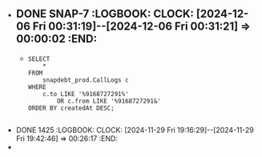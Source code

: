 - DONE SNAP-7
  :LOGBOOK:
  CLOCK: [2024-12-06 Fri 00:31:19]--[2024-12-06 Fri 00:31:21] =>  00:00:02
  :END:
	-
	- ```apl
	  SELECT 
	      *
	  FROM
	      snapdebt_prod.CallLogs c
	  WHERE
	      c.to LIKE '%9168727291%'
	          OR c.from LIKE '%9168727291&'
	  ORDER BY createdAt DESC;
	  
	  
	  ```
- DONE 1425
  :LOGBOOK:
  CLOCK: [2024-11-29 Fri 19:16:29]--[2024-11-29 Fri 19:42:46] =>  00:26:17
  :END:
-
